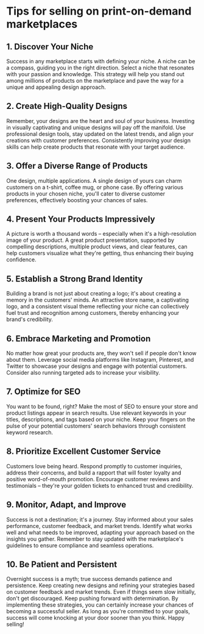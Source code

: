 # Tips for selling on print-on-demand marketplaces

## 1. Discover Your Niche

Success in any marketplace starts with defining your niche. A niche can be a compass, guiding you in the right direction. Select a niche that resonates with your passion and knowledge. This strategy will help you stand out among millions of products on the marketplace and pave the way for a unique and appealing design approach.

## 2. Create High-Quality Designs

Remember, your designs are the heart and soul of your business. Investing in visually captivating and unique designs will pay off the manifold. Use professional design tools, stay updated on the latest trends, and align your creations with customer preferences. Consistently improving your design skills can help create products that resonate with your target audience.

## 3. Offer a Diverse Range of Products

One design, multiple applications. A single design of yours can charm customers on a t-shirt, coffee mug, or phone case. By offering various products in your chosen niche, you'll cater to diverse customer preferences, effectively boosting your chances of sales.

## 4. Present Your Products Impressively

A picture is worth a thousand words – especially when it's a high-resolution image of your product. A great product presentation, supported by compelling descriptions, multiple product views, and clear features, can help customers visualize what they're getting, thus enhancing their buying confidence.

## 5. Establish a Strong Brand Identity

Building a brand is not just about creating a logo; it's about creating a memory in the customers' minds. An attractive store name, a captivating logo, and a consistent visual theme reflecting your niche can collectively fuel trust and recognition among customers, thereby enhancing your brand's credibility.

## 6. Embrace Marketing and Promotion

No matter how great your products are, they won't sell if people don't know about them. Leverage social media platforms like Instagram, Pinterest, and Twitter to showcase your designs and engage with potential customers. Consider also running targeted ads to increase your visibility.

## 7. Optimize for SEO

You want to be found, right? Make the most of SEO to ensure your store and product listings appear in search results. Use relevant keywords in your titles, descriptions, and tags based on your niche. Keep your fingers on the pulse of your potential customers' search behaviors through consistent keyword research.

## 8. Prioritize Excellent Customer Service

Customers love being heard. Respond promptly to customer inquiries, address their concerns, and build a rapport that will foster loyalty and positive word-of-mouth promotion. Encourage customer reviews and testimonials – they're your golden tickets to enhanced trust and credibility.

## 9. Monitor, Adapt, and Improve

Success is not a destination; it's a journey. Stay informed about your sales performance, customer feedback, and market trends. Identify what works well and what needs to be improved, adapting your approach based on the insights you gather. Remember to stay updated with the marketplace's guidelines to ensure compliance and seamless operations.

## 10. Be Patient and Persistent

Overnight success is a myth; true success demands patience and persistence. Keep creating new designs and refining your strategies based on customer feedback and market trends. Even if things seem slow initially, don't get discouraged. Keep pushing forward with determination. By implementing these strategies, you can certainly increase your chances of becoming a successful seller. As long as you're committed to your goals, success will come knocking at your door sooner than you think. Happy selling!